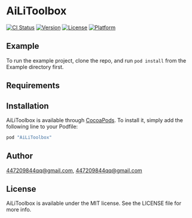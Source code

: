 # AiLiToolbox

[![CI Status](http://img.shields.io/travis/447209844qq@gmail.com/AiLiToolbox.svg?style=flat)](https://travis-ci.org/447209844qq@gmail.com/AiLiToolbox)
[![Version](https://img.shields.io/cocoapods/v/AiLiToolbox.svg?style=flat)](http://cocoapods.org/pods/AiLiToolbox)
[![License](https://img.shields.io/cocoapods/l/AiLiToolbox.svg?style=flat)](http://cocoapods.org/pods/AiLiToolbox)
[![Platform](https://img.shields.io/cocoapods/p/AiLiToolbox.svg?style=flat)](http://cocoapods.org/pods/AiLiToolbox)

## Example

To run the example project, clone the repo, and run `pod install` from the Example directory first.

## Requirements

## Installation

AiLiToolbox is available through [CocoaPods](http://cocoapods.org). To install
it, simply add the following line to your Podfile:

```ruby
pod "AiLiToolbox"
```

## Author

447209844qq@gmail.com, 447209844qq@gmail.com

## License

AiLiToolbox is available under the MIT license. See the LICENSE file for more info.
